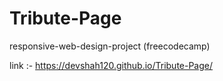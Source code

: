 # Tribute-Page
responsive-web-design-project (freecodecamp)

link :- 
https://devshah120.github.io/Tribute-Page/
